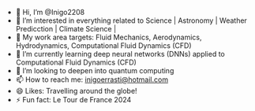 - 👋 Hi, I’m @Inigo2208
- 👀 I’m interested in everything related to Science | Astronomy | Weather Predicction | Climate Science |
- 🌱 My work area targets: Fluid Mechanics, Aerodynamics, Hydrodynamics, Computational Fluid Dynamics (CFD)
- 🌱 I’m currently learning deep neural networks (DNNs) applied to Computational Fluid Dynamics (CFD)
- 💞️ I’m looking to deepen into quantum computing
- 📫 How to reach me: inigoerrasti@hotmail.com
- 😄 Likes: Travelling around the globe!
- ⚡ Fun fact: Le Tour de France 2024

<!---
Inigo2208/Inigo2208 is a ✨ special ✨ repository because its `README.md` (this file) appears on your GitHub profile.
You can click the Preview link to take a look at your changes.
--->
